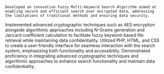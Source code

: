 	Developed an innovative Fuzzy Multi-Keyword Search Algorithm aimed at enabling secure and efficient search over encrypted data, addressing the limitations of traditional methods and ensuring data security.
Implemented advanced cryptographic techniques such as AES encryption alongside algorithmic approaches including N-Grams generation and Jaccard coefficient calculation to facilitate fuzzy keyword-based file retrieval while maintaining data confidentiality.
Utilized PHP, HTML, and CSS to create a user-friendly interface for seamless interaction with the search system, emphasizing both functionality and accessibility.
Demonstrated proficiency in integrating advanced cryptographic techniques and algorithmic approaches to enhance search functionality and maintain data confidentiality.
